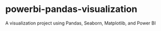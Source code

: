 # powerbi-pandas-visualization
A visualization project using Pandas, Seaborn, Matplotlib, and Power BI
